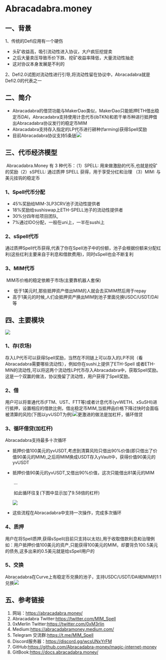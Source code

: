 # Abracadabra.money

## 一、背景

1、传统的Defi应用有一个硬伤

- 头矿收益高，吸引流动性进入协议，大户疯狂挖提卖
- 之后大量卖压导致币价下跌、挖矿收益率降低，大量流动性抽走
- 这对协议本身发展是不利的

2、Defi2.0试图对流动性进行引导,将流动性留在协议中，Abracadabra就是Defi2.0的代表之一

## 二、简介

- Abracadabra的借贷功能与MakerDao类似，MakerDao只能抵押ETH借出稳定币DAI，Abracadabra支持使用计息代币(ibTKN)和若干单币种进行抵押借出Abracadabra协议发行的稳定币MIM
- Abracadabra支持存入指定的LP代币进行耕种(farming)获得Spell奖励
- 目前Abracadabra协议支持5条链![](C:\maint\workspace\Dapp-Learning3\defi\Abracadabra\Images\fivechains.png)

## 三、代币经济模型

​		Abracadabra.Money 有 3 种代币：（1）SPELL: 用来做激励的代币,也就是挖矿的奖励（2）sSPELL: 通过质押 SPELL 获得，用于享受分红和治理   （3）MIM: 与美元挂钩的稳定币

### 1、Spell代币分配

- 45%奖励给MIM-3LP3CRV池子流动性提供者
- 18%奖励给sushiswap上ETH-SPELL池子的流动性提供者
- 30%分四年给项目团队,
- 7%通过IDO分配，一般在uni上，一半在sushi上

### 2、sSpell代币

​		通过质押Spell代币获得,代表了你在Spell池子中的份额，池子会根据份额来分配红利(这些红利主要来自于利息和借款费用)，同时sSpell也会不断复利

### 3、MIM代币

​	MIM币价格的稳定依赖于市场(主要靠机器人套保)   

- ​    低于1美元时,那些抵押资产借出MIM的人就会去买MIM然后用于repay
- ​    高于1美元的时候,人们会抵押资产换出MIM到池子里面兑换USDC/USDT/DAI等

## 四、主要模块

![](C:\maint\workspace\Dapp-Learning3\defi\Abracadabra\Images\head.png)

### 1、存(农场)

存入LP代币可以获得Spell奖励，当然在不同链上可以存入的LP不同（看Abracadabra需要哪些流动性），例如你在sushi上提供了ETH-Spell 或者ETH-MIN的流动性,可以将这两个流动性LP代币存入Abracadabra中，获取Spell奖励。这是一个双赢的做法，协议挽留了流动性，用户获得了Spell奖励。

### 2、借

用户可以将普通代币(FTM、UST、FTT等)或者计息代币(yvWETH、xSuSHI)进行抵押，设置相应的借款比例，借出稳定币MIM,当抵押品价格下降过快时会面临被清算的风险(下图以yvUSDT为例)![](C:\maint\workspace\Dapp-Learning3\defi\Abracadabra\Images\borrow.png)
​        更激进的做法是加杠杆，循环借贷

### 3、循环借贷(加杠杆)

Abracadabra支持最多十次循环		

- 抵押价值100美元的yvUSDT,考虑到清算风险只借出90%价值(即只借出了价值90美元的MIM),之后将MIM换成USDT存入yVault中，获得价值90美元的yvUSDT

- 抵押价值90美元的yvUSDT,又借出90%价值，这次只能借出81美元的MIM

  ​	...

  ​	如此循环往复(下图中显示加了9.58倍的杠杆)

  ![](C:\maint\workspace\Dapp-Learning3\defi\Abracadabra\Images\levelage.png)

- 这些流程在Abracadabra中支持一次操作，完成多次循环

### 4、质押

 用户在将Spell质押,获得sSpell(目前只支持以太坊),用于收取借款利息和治理
​        例如：用户抵押价值100美元的资产,只能获得100美元的MIM，却要背负100.5美元的债务,这多出来的0.5美元就是给sSpell用户的

### 5、交换

Abracadabra在Curve上有稳定币兑换的池子，支持USDC/USDT/DAI和MIM的1:1兑换![](C:\maint\workspace\Dapp-Learning3\defi\Abracadabra\Images\CurveSwap.png)

## 五、参考链接

1. 网站：https://abracadabra.money/
2.  Abracadabra Twitter:https://twitter.com/MIM_Spell
3. 0xMerlin Twitter:https://twitter.com/0xM3rlin
4. Medium:https://abracadabramoney.medium.com/
5. Telegram 交流群:https://t.me/MIM_Spell
6. Discord服务器：https://discord.gg/wcsUNxYrFM
7. GitHub:https://github.com/Abracadabra-money/magic-internet-money
8. GitBook:https://docs.abracadabra.money/